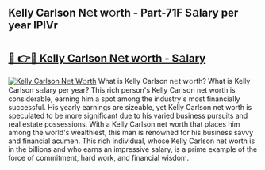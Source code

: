 ## Kelly Carlson N𝚎t w𝚘rth - Part-71F S𝚊lary per year lPlVr

# <h2><a href="http://gc1gnr.nevu.top/?p=Kelly+Carlson">🔗 👉🔴 Kelly Carlson N𝚎t w𝚘rth - S𝚊lary</a></h2>

[![Kelly Carlson N𝚎t W𝚘rth](https://i.imgur.com/Oavwk0R.jpeg)](http://gc1gnr.nevu.top/?p=Kelly+Carlson)
What is Kelly Carlson n𝚎t w𝚘rth? What is Kelly Carlson s𝚊lary per year?
This rich person's Kelly Carlson net worth is considerable, earning him a spot among the industry's most financially successful. His yearly earnings are sizeable, yet Kelly Carlson net worth is speculated to be more significant due to his varied business pursuits and real estate possessions. With a Kelly Carlson net worth that places him among the world's wealthiest, this man is renowned for his business savvy and financial acumen. This rich individual, whose Kelly Carlson net worth is in the billions and who earns an impressive salary, is a prime example of the force of commitment, hard work, and financial wisdom.
